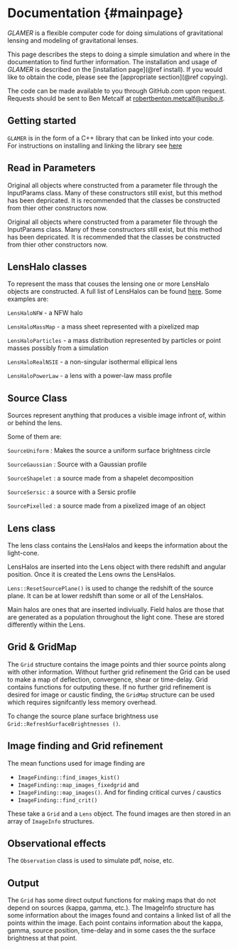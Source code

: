 Documentation                                                        {#mainpage}
=============

*GLAMER* is a flexible computer code for doing simulations of gravitational
lensing and modeling of gravitational lenses.

This page describes the steps to doing a simple simulation and where in the
documentation to find further information. The installation and usage of
*GLAMER* is described on the [installation page](@ref install). If you would
like to obtain the code, please see the [appropriate section](@ref copying).

The code can be made available to you through GitHub.com upon request.  Requests should be sent to Ben Metcalf at robertbenton.metcalf@unibo.it.

Getting started
---------------

`GLAMER` is in the form of a C++ library that can be linked into your code.  
For instructions on installing and linking the library see [here](http://metcalf1.bo.astro.it/wiki/projects/glamer/GLAMER.html)


Read in Parameters
----------------------------

Original all objects where constructed from a parameter file through the InputParams class.  Many of these constructors still exist, but this method has been depricated.  It is recommended that the classes be constructed from thier other constructors now.



Original all objects where constructed from a parameter file through the InputParams class.  Many of these constructors still exist, but this method has been depricated.  It is recommended that the classes be constructed from thier other constructors now.

LensHalo classes
-----------------
To represent the mass that couses the lensing one or more LensHalo objects are constructed.  A full list of LensHalos can be found [here](file:///Users/bmetcalf/Glamer/Doc/html/classes.html).  Some examples are:



`LensHaloNFW` - a NFW halo

`LensHaloMassMap` - a mass sheet represented with a pixelized map

`LensHaloParticles` - a mass distribution represented by particles or point masses possibly from a simulation

`LensHaloRealNSIE` - a non-singular isothermal ellipical lens

`LensHaloPowerLaw` - a lens with a power-law mass profile



Source Class
------------------

Sources represent anything that produces a visible image infront of, within or behind the lens.  

Some of them are:

`SourceUniform` : Makes the source a uniform surface brightness circle

`SourceGaussian` : Source with a Gaussian profile

`SourceShapelet` : a source made from a shapelet decomposition 

`SourceSersic` : a source with a Sersic profile

`SourcePixelled` : a source made from a pixelized image of an object


Lens class
----------

The lens class contains the LensHalos and keeps the information about the light-cone.  

LensHalos are inserted into the Lens object with there redshift and angular position.  Once it is created the Lens owns the LensHalos. 

`Lens::ResetSourcePlane()` is used to change the redshift of the source plane.  It can be at lower redshift than some or all of the LensHalos.

Main halos are ones that are inserted indiviually. Field halos are those that are generated as a population throughout the light cone.  These are stored differently within the Lens.

Grid & GridMap
--------------

The `Grid` structure contains the image points and thier source points along with other information. Without further grid refinement the Grid can be used to make a map of deflection, convergence, shear or time-delay. Grid contains functions for outputing these. If no further grid refinement is desired for image or caustic finding, the `GridMap` structure can be used which requires signifcantly less memory overhead.

To change the source plane surface brightness use `Grid::RefreshSurfaceBrightnesses ()`.



Image finding and Grid refinement
---------------------------------

The mean functions used for image finding are

-   `ImageFinding::find_images_kist()` 
-   `ImageFinding::map_images_fixedgrid` and
-   `ImageFinding::map_images()`.
And for finding critical curves / caustics
-   `ImageFinding::find_crit()`

These take a `Grid` and a `Lens` object. The found images are then stored in an
array of `ImageInfo` structures.


Observational effects 
----------------------

The `Observation` class is used to simulate pdf, noise, etc.


Output
------

The `Grid` has some direct output functions for making maps that do not depend
on sources (kappa, gamma, etc.). The ImageInfo structure has some information
about the images found and contains a linked list of all the points within the
image. Each point contains information about the kappa, gamma, source position,
time-delay and in some cases the the surface brightness at that point.

